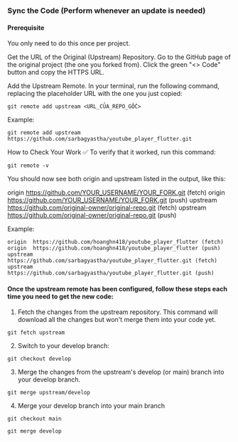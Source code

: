 ### Sync the Code (Perform whenever an update is needed)

#### Prerequisite
You only need to do this once per project.

Get the URL of the Original (Upstream) Repository.
Go to the GitHub page of the original project (the one you forked from). Click the green "<> Code" button and copy the HTTPS URL.

Add the Upstream Remote.
In your terminal, run the following command, replacing the placeholder URL with the one you just copied:

`git remote add upstream <URL_CỦA_REPO_GỐC>`

Example:

```
git remote add upstream https://github.com/sarbagyastha/youtube_player_flutter.git
```

How to Check Your Work ✅
To verify that it worked, run this command:

```
git remote -v
```

You should now see both origin and upstream listed in the output, like this:

origin    https://github.com/YOUR_USERNAME/YOUR_FORK.git (fetch)
origin    https://github.com/YOUR_USERNAME/YOUR_FORK.git (push)
upstream  https://github.com/original-owner/original-repo.git (fetch)
upstream  https://github.com/original-owner/original-repo.git (push)

Example:

`
origin  https://github.com/hoanghn418/youtube_player_flutter (fetch)
origin  https://github.com/hoanghn418/youtube_player_flutter (push)
upstream        https://github.com/sarbagyastha/youtube_player_flutter.git (fetch)
upstream        https://github.com/sarbagyastha/youtube_player_flutter.git (push)
`

#### Once the upstream remote has been configured, follow these steps each time you need to get the new code:

1. Fetch the changes from the upstream repository. This command will download all the changes but won't merge them into your code yet.

```
git fetch upstream
```

2. Switch to your develop branch:

```
git checkout develop
```

3. Merge the changes from the upstream's develop (or main) branch into your develop branch.

```
git merge upstream/develop
```

4. Merge your develop branch into your main branch

```
git checkout main
```

```
git merge develop
```
